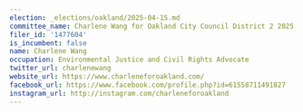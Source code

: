 ```yaml
---
election: _elections/oakland/2025-04-15.md
committee_name: Charlene Wang for Oakland City Council District 2 2025
filer_id: '1477604'
is_incumbent: false
name: Charlene Wang
occupation: Environmental Justice and Civil Rights Advocate
twitter_url: charlenewang
website_url: https://www.charleneforoakland.com/
facebook_url: https://www.facebook.com/profile.php?id=61558711491827
instagram_url: http://instagram.com/charleneforoakland
---
```


